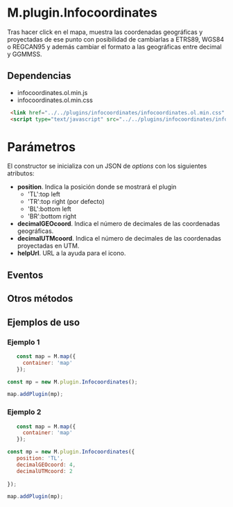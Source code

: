 # M.plugin.Infocoordinates

Tras hacer click en el mapa, muestra las coordenadas geográficas y proyectadas de ese punto con posibilidad de cambiarlas a ETRS89, WGS84 o REGCAN95 y además cambiar el formato a las geográficas entre decimal y GGMMSS.

## Dependencias

- infocoordinates.ol.min.js
- infocoordinates.ol.min.css


```html
 <link href="../../plugins/infocoordinates/infocoordinates.ol.min.css" rel="stylesheet" />
 <script type="text/javascript" src="../../plugins/infocoordinates/infocoordinates.ol.min.js"></script>
```
# Parámetros

El constructor se inicializa con un JSON de _options_ con los siguientes atributos:

- **position**. Indica la posición donde se mostrará el plugin
  - 'TL':top left
  - 'TR':top right (por defecto)
  - 'BL':bottom left
  - 'BR':bottom right
- **decimalGEOcoord**. Indica el número de decimales de las coordenadas geográficas.
- **decimalUTMcoord**. Indica el número de decimales de las coordenadas proyectadas en UTM.
- **helpUrl**. URL a la ayuda para el icono.

## Eventos

## Otros métodos

## Ejemplos de uso

### Ejemplo 1
```javascript
   const map = M.map({
     container: 'map'
   });

const mp = new M.plugin.Infocoordinates();

map.addPlugin(mp);
```

### Ejemplo 2
```javascript
   const map = M.map({
     container: 'map'
   });

const mp = new M.plugin.Infocoordinates({
   position: 'TL',
   decimalGEOcoord: 4,
   decimalUTMcoord: 2
   
});

map.addPlugin(mp);
```
